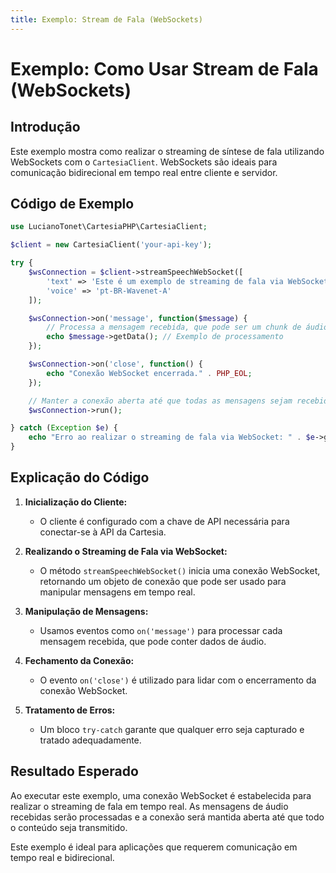 ```yaml
---
title: Exemplo: Stream de Fala (WebSockets)
---
```


# Exemplo: Como Usar Stream de Fala (WebSockets)

## Introdução

Este exemplo mostra como realizar o streaming de síntese de fala utilizando WebSockets com o `CartesiaClient`. WebSockets são ideais para comunicação bidirecional em tempo real entre cliente e servidor.

## Código de Exemplo

```php
use LucianoTonet\CartesiaPHP\CartesiaClient;

$client = new CartesiaClient('your-api-key');

try {
    $wsConnection = $client->streamSpeechWebSocket([
        'text' => 'Este é um exemplo de streaming de fala via WebSocket.',
        'voice' => 'pt-BR-Wavenet-A'
    ]);

    $wsConnection->on('message', function($message) {
        // Processa a mensagem recebida, que pode ser um chunk de áudio
        echo $message->getData(); // Exemplo de processamento
    });

    $wsConnection->on('close', function() {
        echo "Conexão WebSocket encerrada." . PHP_EOL;
    });

    // Manter a conexão aberta até que todas as mensagens sejam recebidas
    $wsConnection->run();

} catch (Exception $e) {
    echo "Erro ao realizar o streaming de fala via WebSocket: " . $e->getMessage() . PHP_EOL;
}
```

## Explicação do Código

1. **Inicialização do Cliente:**
   - O cliente é configurado com a chave de API necessária para conectar-se à API da Cartesia.

2. **Realizando o Streaming de Fala via WebSocket:**
   - O método `streamSpeechWebSocket()` inicia uma conexão WebSocket, retornando um objeto de conexão que pode ser usado para manipular mensagens em tempo real.

3. **Manipulação de Mensagens:**
   - Usamos eventos como `on('message')` para processar cada mensagem recebida, que pode conter dados de áudio.

4. **Fechamento da Conexão:**
   - O evento `on('close')` é utilizado para lidar com o encerramento da conexão WebSocket.

5. **Tratamento de Erros:**
   - Um bloco `try-catch` garante que qualquer erro seja capturado e tratado adequadamente.

## Resultado Esperado

Ao executar este exemplo, uma conexão WebSocket é estabelecida para realizar o streaming de fala em tempo real. As mensagens de áudio recebidas serão processadas e a conexão será mantida aberta até que todo o conteúdo seja transmitido.

Este exemplo é ideal para aplicações que requerem comunicação em tempo real e bidirecional.
